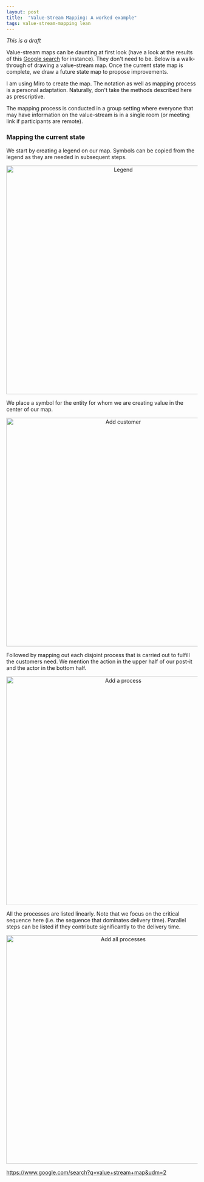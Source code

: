 ```yaml
---
layout: post
title:  "Value-Stream Mapping: A worked example"
tags: value-stream-mapping lean
---
```


*This is a draft*

Value-stream maps can be daunting at first look (have a look at the results of this [Google search](https://www.google.com/search?q=value+stream+map&udm=2) for instance). They don't need to be. Below is a walk-through of drawing a value-stream map. Once the current state map is complete, we draw a future state map to propose improvements.

I am using Miro to create the map. The notation as well as mapping process is a personal adaptation. Naturally, don't take the methods described here as prescriptive.

The mapping process is conducted in a group setting where everyone that may have information on the value-stream is in a single room (or meeting link if participants are remote).

### Mapping the current state

We start by creating a legend on our map. Symbols can be copied from the legend as they are needed in subsequent steps.

<center><img src="/assets/images/vsm-a-worked-example/1-legend.jpg" width="600" alt="Legend"></center>

We place a symbol for the entity for whom we are creating value in the center of our map.

<center><img src="/assets/images/vsm-a-worked-example/2-customer.jpg" width="600" alt="Add customer"></center>

Followed by mapping out each disjoint process that is carried out to fulfill the customers need. We mention the action in the upper half of our post-it and the actor in the bottom half.

<center><img src="/assets/images/vsm-a-worked-example/3-add-a-process.jpg" width="600" alt="Add a process"></center>

All the processes are listed linearly. Note that we focus on the critical sequence here (i.e. the sequence that dominates delivery time). Parallel steps can be listed if they contribute significantly to the delivery time.

<center><img src="/assets/images/vsm-a-worked-example/4-add-a-processes.jpg" width="600" alt="Add all processes"></center>

https://www.google.com/search?q=value+stream+map&udm=2